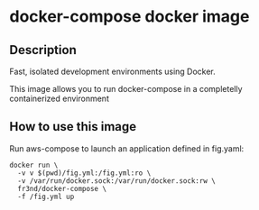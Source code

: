 # docker-compose docker image

## Description

Fast, isolated development environments using Docker.

This image allows you to run docker-compose in a completelly containerized environment

## How to use this image

Run aws-compose to launch an application defined in fig.yaml:

```
docker run \
  -v v $(pwd)/fig.yml:/fig.yml:ro \
  -v /var/run/docker.sock:/var/run/docker.sock:rw \
  fr3nd/docker-compose \
  -f /fig.yml up
```
